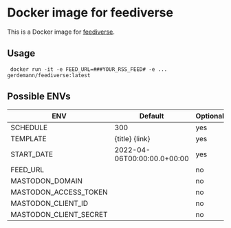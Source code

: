 # Docker image for feediverse

This is a Docker image for [feediverse](https://github.com/edsu/feediverse).

## Usage

```
 docker run -it -e FEED_URL=###YOUR_RSS_FEED# -e ... gerdemann/feediverse:latest
```

## Possible ENVs

| ENV                    | Default                     | Optional |
|------------------------|-----------------------------|----------|
| SCHEDULE               | 300                         | yes      |
| TEMPLATE               | {title} {link}              | yes      |
| START_DATE             | 2022-04-06T00:00:00.0+00:00 | yes      |
| FEED_URL               |                             | no       |
| MASTODON_DOMAIN        |                             | no       |
| MASTODON_ACCESS_TOKEN  |                             | no       |
| MASTODON_CLIENT_ID     |                             | no       |
| MASTODON_CLIENT_SECRET |                             | no       |
